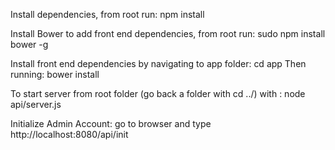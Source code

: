 

Install dependencies, from root run:
	npm install

Install Bower to add front end dependencies, from root run:
	sudo npm install bower -g

Install front end dependencies by navigating to app folder:
	cd app
Then running:
	bower install

To start server from root folder (go back a folder with cd ../) with : 
	node api/server.js


Initialize Admin Account:
	go to browser and type http://localhost:8080/api/init
